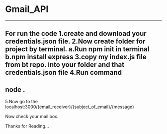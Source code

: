 # Gmail_API
-------------------------------------------
For run the code
1.create and download your credentials.json file.
2.Now create folder for project by terminal.
  a.Run npm init in terminal
  b.npm install express
3.copy my index.js file from bt repo. into your folder and that credentials.json file
4.Run command 
-----------------
  node .
-----------------
5.Now go to the localhost:3000/{email_receiver}/{subject_of_email}/{message}

Now check your mail box.

Thanks for Reading...
